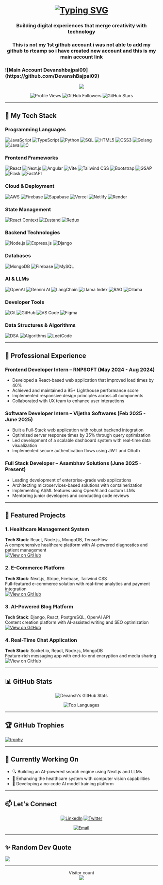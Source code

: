 <h1 align="center"> 
  <a href="https://git.io/typing-svg">
    <img src="https://readme-typing-svg.demolab.com?font=Fira+Code&pause=1000&color=22D3EE&center=true&vCenter=true&width=500&lines=Hi+%F0%9F%91%8B%2C+I'm+Devansh+Bajpai;Full-Stack+Developer;AI+Enthusiast;Open-Source+Contributor;Problem+Solver" alt="Typing SVG" />
  </a>
</h1>

<h3 align="center">Building digital experiences that merge creativity with technology</h3>


<h3 align="center">This is not my 1st github account i was not able to add my github to rtcamp so i have created new account and this is my main account link</h3>
<h3>![Main Account Devanshbajpai09](https://github.com/DevanshBajpai09)</h3>

<p align="center">
  <a href="https://github.com/DenverCoder1/readme-typing-svg">
    <img src="https://readme-typing-svg.demolab.com/?lines=React%20|%20Next.js%20|%20Node.js%20|%20Python;AWS%20|%20Firebase%20|%20MongoDB%20|%20PostgreSQL;Generative%20AI%20|%20LLMs%20|%20Computer%20Vision;&center=true&width=500&height=50">
  </a>
</p>

<div align="center">
  
  ![Profile Views](https://komarev.com/ghpvc/?username=devanshbajpai09&label=Profile+Views&color=blue&style=flat-square)
  ![GitHub Followers](https://img.shields.io/github/followers/DevanshBajpai09?label=Followers&style=social)
  ![GitHub Stars](https://img.shields.io/github/stars/DevanshBajpai09?label=Stars&style=social)
  
</div>

---

## 🚀 My Tech Stack

### Programming Languages
![JavaScript](https://img.shields.io/badge/JavaScript-F7DF1E?style=for-the-badge&logo=javascript&logoColor=black)
![TypeScript](https://img.shields.io/badge/TypeScript-007ACC?style=for-the-badge&logo=typescript&logoColor=white)
![Python](https://img.shields.io/badge/Python-3776AB?style=for-the-badge&logo=python&logoColor=white)
![SQL](https://img.shields.io/badge/SQL-4479A1?style=for-the-badge&logo=sql&logoColor=white)
![HTML5](https://img.shields.io/badge/HTML5-E34F26?style=for-the-badge&logo=html5&logoColor=white)
![CSS3](https://img.shields.io/badge/CSS3-1572B6?style=for-the-badge&logo=css3&logoColor=white)
![Golang](https://img.shields.io/badge/Go-00ADD8?style=for-the-badge&logo=go&logoColor=white)
![Java](https://img.shields.io/badge/Java-ED8B00?style=for-the-badge&logo=openjdk&logoColor=white)
![C](https://img.shields.io/badge/C-00599C?style=for-the-badge&logo=c&logoColor=white)

### Frontend Frameworks
![React](https://img.shields.io/badge/React-20232A?style=for-the-badge&logo=react&logoColor=61DAFB)
![Next.js](https://img.shields.io/badge/Next.js-000000?style=for-the-badge&logo=nextdotjs&logoColor=white)
![Angular](https://img.shields.io/badge/Angular-DD0031?style=for-the-badge&logo=angular&logoColor=white)
![Vite](https://img.shields.io/badge/Vite-646CFF?style=for-the-badge&logo=vite&logoColor=white)
![Tailwind CSS](https://img.shields.io/badge/Tailwind_CSS-38B2AC?style=for-the-badge&logo=tailwind-css&logoColor=white)
![Bootstrap](https://img.shields.io/badge/Bootstrap-7952B3?style=for-the-badge&logo=bootstrap&logoColor=white)
![GSAP](https://img.shields.io/badge/GSAP-88CE02?style=for-the-badge&logo=greensock&logoColor=white)
![Flask](https://img.shields.io/badge/Flask-000000?style=for-the-badge&logo=flask&logoColor=white)
![FastAPI](https://img.shields.io/badge/FastAPI-009688?style=for-the-badge&logo=fastapi&logoColor=white)

### Cloud & Deployment
![AWS](https://img.shields.io/badge/AWS-232F3E?style=for-the-badge&logo=amazon-aws&logoColor=white)
![Firebase](https://img.shields.io/badge/Firebase-FFCA28?style=for-the-badge&logo=firebase&logoColor=black)
![Supabase](https://img.shields.io/badge/Supabase-3ECF8E?style=for-the-badge&logo=supabase&logoColor=white)
![Vercel](https://img.shields.io/badge/Vercel-000000?style=for-the-badge&logo=vercel&logoColor=white)
![Netlify](https://img.shields.io/badge/Netlify-00C7B7?style=for-the-badge&logo=netlify&logoColor=white)
![Render](https://img.shields.io/badge/Render-46E3B7?style=for-the-badge&logo=render&logoColor=white)

### State Management
![React Context](https://img.shields.io/badge/React_Context-61DAFB?style=for-the-badge&logo=react&logoColor=white)
![Zustand](https://img.shields.io/badge/Zustand-000000?style=for-the-badge&logo=react&logoColor=white)
![Redux](https://img.shields.io/badge/Redux-764ABC?style=for-the-badge&logo=redux&logoColor=white)

### Backend Technologies
![Node.js](https://img.shields.io/badge/Node.js-339933?style=for-the-badge&logo=nodedotjs&logoColor=white)
![Express.js](https://img.shields.io/badge/Express.js-000000?style=for-the-badge&logo=express&logoColor=white)
![Django](https://img.shields.io/badge/Django-092E20?style=for-the-badge&logo=django&logoColor=white)

### Databases
![MongoDB](https://img.shields.io/badge/MongoDB-47A248?style=for-the-badge&logo=mongodb&logoColor=white)
![Firebase](https://img.shields.io/badge/Firebase-FFCA28?style=for-the-badge&logo=firebase&logoColor=black)
![MySQL](https://img.shields.io/badge/MySQL-4479A1?style=for-the-badge&logo=mysql&logoColor=white)

### AI & LLMs
![OpenAI](https://img.shields.io/badge/OpenAI-412991?style=for-the-badge&logo=openai&logoColor=white)
![Gemini AI](https://img.shields.io/badge/Gemini_AI-4285F4?style=for-the-badge&logo=google&logoColor=white)
![LangChain](https://img.shields.io/badge/LangChain-00A67E?style=for-the-badge&logo=langchain&logoColor=white)
![Llama Index](https://img.shields.io/badge/Llama_Index-FF6B00?style=for-the-badge)
![RAG](https://img.shields.io/badge/RAG_Architecture-5E35B1?style=for-the-badge)
![Ollama](https://img.shields.io/badge/Ollama_LLM-FF6D00?style=for-the-badge)

### Developer Tools
![Git](https://img.shields.io/badge/Git-F05032?style=for-the-badge&logo=git&logoColor=white)
![GitHub](https://img.shields.io/badge/GitHub-181717?style=for-the-badge&logo=github&logoColor=white)
![VS Code](https://img.shields.io/badge/VS_Code-007ACC?style=for-the-badge&logo=visual-studio-code&logoColor=white)
![Figma](https://img.shields.io/badge/Figma-F24E1E?style=for-the-badge&logo=figma&logoColor=white)

### Data Structures & Algorithms
![DSA](https://img.shields.io/badge/Data_Structures-FF6D00?style=for-the-badge)
![Algorithms](https://img.shields.io/badge/Algorithms-009688?style=for-the-badge)
![LeetCode](https://img.shields.io/badge/LeetCode-FFA116?style=for-the-badge&logo=leetcode&logoColor=black)

---

## 💼 Professional Experience

### Frontend Developer Intern – RNPSOFT (May 2024 - Aug 2024)
- Developed a React-based web application that improved load times by 40%
- Achieved and maintained a 95+ Lighthouse performance score
- Implemented responsive design principles across all components
- Collaborated with UX team to enhance user interactions

### Software Developer Intern – Vijetha Softwares (Feb 2025 - June 2025)
- Built a Full-Stack web application with robust backend integration
- Optimized server response times by 35% through query optimization
- Led development of a scalable dashboard system with real-time data visualization
- Implemented secure authentication flows using JWT and OAuth

### Full Stack Developer – Asambhav Solutions (June 2025 - Present)
- Leading development of enterprise-grade web applications
- Architecting microservices-based solutions with containerization
- Implementing AI/ML features using OpenAI and custom LLMs
- Mentoring junior developers and conducting code reviews

---

## 🌟 Featured Projects

### 1. Healthcare Management System
**Tech Stack**: React, Node.js, MongoDB, TensorFlow  
A comprehensive healthcare platform with AI-powered diagnostics and patient management  
[![View on GitHub](https://img.shields.io/badge/View_on_GitHub-181717?style=for-the-badge&logo=github&logoColor=white)](https://github.com/DevanshBajpai09/HealthCare)

### 2. E-Commerce Platform
**Tech Stack**: Next.js, Stripe, Firebase, Tailwind CSS  
Full-featured e-commerce solution with real-time analytics and payment integration  
[![View on GitHub](https://img.shields.io/badge/View_on_GitHub-181717?style=for-the-badge&logo=github&logoColor=white)](https://github.com/DevanshBajpai09/E-commerce-Shop)

### 3. AI-Powered Blog Platform
**Tech Stack**: Django, React, PostgreSQL, OpenAI API  
Content creation platform with AI-assisted writing and SEO optimization  
[![View on GitHub](https://img.shields.io/badge/View_on_GitHub-181717?style=for-the-badge&logo=github&logoColor=white)](https://github.com/DevanshBajpai09/Blog-Website)

### 4. Real-Time Chat Application
**Tech Stack**: Socket.io, React, Node.js, MongoDB  
Feature-rich messaging app with end-to-end encryption and media sharing  
[![View on GitHub](https://img.shields.io/badge/View_on_GitHub-181717?style=for-the-badge&logo=github&logoColor=white)](https://github.com/DevanshBajpai09/Chat-App)

---

## 📊 GitHub Stats

<div align="center">
  
  ![Devansh's GitHub Stats](https://github-readme-stats.vercel.app/api?username=DevanshBajpai09&show_icons=true&theme=radical&count_private=true&include_all_commits=true)
  
  ![Top Languages](https://github-readme-stats.vercel.app/api/top-langs/?username=DevanshBajpai09&layout=compact&theme=radical&langs_count=8)
  
  
  
</div>

---

## 🏆 GitHub Trophies

[![trophy](https://github-profile-trophy.vercel.app/?username=DevanshBajpai09&theme=onedark&row=1&column=7)](https://github.com/ryo-ma/github-profile-trophy)

---

## 🎯 Currently Working On

- 🔍 Building an AI-powered search engine using Next.js and LLMs
- 🏥 Enhancing the healthcare system with computer vision capabilities
- 🤖 Developing a no-code AI model training platform

---

## 📫 Let's Connect

<div align="center">
  
  [![LinkedIn](https://img.shields.io/badge/LinkedIn-0077B5?style=for-the-badge&logo=linkedin&logoColor=white)](https://www.linkedin.com/in/devansh-bajpai-875101248/)
  [![Twitter](https://img.shields.io/badge/Twitter-1DA1F2?style=for-the-badge&logo=twitter&logoColor=white)](https://x.com/Devanshbajpai07)
  
  [![Email](https://img.shields.io/badge/Email-D14836?style=for-the-badge&logo=gmail&logoColor=white)](mailto:devanshbajpai07@gmail.com)

  
</div>

---

## ✨ Random Dev Quote

![](https://quotes-github-readme.vercel.app/api?type=horizontal&theme=radical)

---

<p align="center"> 
  Visitor count<br>
  <img src="https://profile-counter.glitch.me/DevanshBajpai09/count.svg" />
</p>
